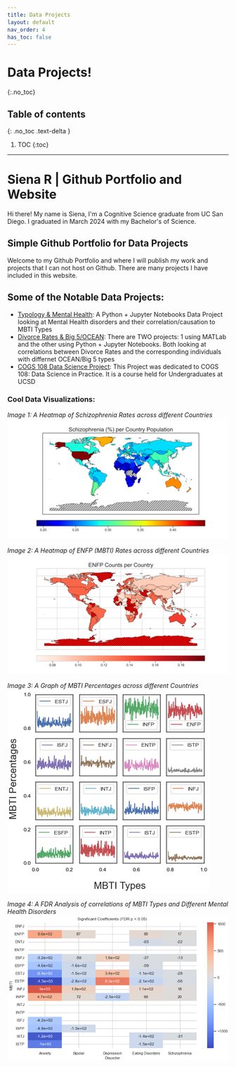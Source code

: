 ```yaml
---
title: Data Projects
layout: default
nav_order: 4
has_toc: false
---
```


# Data Projects!
{:.no_toc}

## Table of contents
{: .no_toc .text-delta }

1. TOC
{:toc}

---

# Siena R | Github Portfolio and Website
Hi there! My name is Siena, I'm a Cognitive Science graduate from UC San Diego. I graduated in March 2024 with my Bachelor's of Science.

## Simple Github Portfolio for Data Projects
Welcome to my Github Portfolio and where I will publish my work and projects that I can not host on Github. There are many projects I have included in this website. 

## Some of the Notable Data Projects:
- [Typology & Mental Health](https://github.com/BellaIngenue/TypologyAndMentalHealth): A Python + Jupyter Notebooks Data Project looking at Mental Health disorders and their correlation/causation to MBTI Types
- [Divorce Rates & Big 5/OCEAN](https://github.com/BellaIngenue/Divorce_Rates_And_Big_5): There are TWO projects: 1 using MATLab and the other using Python + Jupyter Notebooks. Both looking at correlations between Divorce Rates and the corresponding individuals with differnet OCEAN/Big 5 types
- [COGS 108 Data Science Project](https://bellaingenue.github.io/docs/schoolwork/schildren/cogs108/): This Project was dedicated to COGS 108: Data Science in Practice. It is a course held for Undergraduates at UCSD

### Cool Data Visualizations:

*Image 1: A Heatmap of Schizophrenia Rates across different Countries*
![ ](/assets/images/schizophrenia_map.png)

*Image 2: A Heatmap of ENFP (MBTI) Rates across different Countries*
![ ](/assets/images/enfp_map.png)

*Image 3: A Graph of MBTI Percentages across different Countries*
![ ](/assets/images/mbti_percentage.png)

*Image 4: A FDR Analysis of correlations of MBTI Types and Different Mental Health Disorders*
![ ](/assets/images/FDR_pvalue.png)